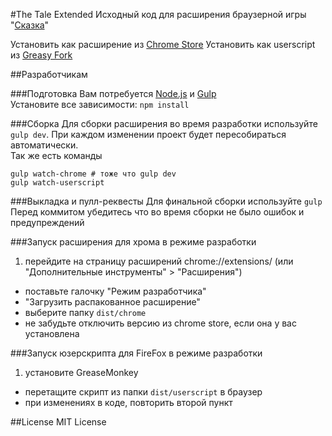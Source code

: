 #The Tale Extended 
Исходный код для расширения браузерной игры "[Сказка](http://the-tale.org)"

Установить как расширение из [Chrome Store](https://chrome.google.com/webstore/detail/the-tale-extended/hafakbhcckdligdjpghlofaplaajpaje?gl=001)
Установить как userscript из [Greasy Fork](https://greasyfork.org/ru/scripts/4016-the-tale-extended)  


##Разработчикам

###Подготовка
Вам потребуется [Node.js](http://nodejs.org/) и [Gulp](https://github.com/gulpjs/gulp/blob/master/docs/getting-started.md)  
Установите все зависимости: `npm install`


###Сборка
Для сборки расширения во время разработки используйте `gulp dev`. При каждом изменении проект будет пересобираться автоматически.  
Так же есть команды
```
gulp watch-chrome # тоже что gulp dev
gulp watch-userscript
```

###Выкладка и пулл-реквесты
Для финальной сборки используйте
`gulp`  
Перед коммитом убедитесь что во время сборки не было ошибок и предупреждений 


###Запуск расширения для хрома в режиме разработки
1. перейдите на страницу расширений chrome://extensions/ (или "Дополнительные инструменты" > "Расширения")
* поставьте галочку "Режим разработчика"
* "Загрузить распакованное расширение"
* выберите папку `dist/chrome`
* не забудьте отключить версию из chrome store, если она у вас установлена

###Запуск юзерскрипта для FireFox в режиме разработки 
1. установите GreaseMonkey
* перетащите скрипт из папки `dist/userscript` в браузер
* при изменениях в коде, повторить второй пункт


##License
MIT License
